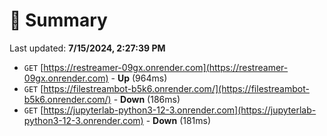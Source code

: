 # 📖 Summary
Last updated: **7/15/2024, 2:27:39 PM**

- `GET` [https://restreamer-09gx.onrender.com](https://restreamer-09gx.onrender.com) - **Up** (964ms)
- `GET` [https://filestreambot-b5k6.onrender.com/](https://filestreambot-b5k6.onrender.com/) - **Down** (186ms)
- `GET` [https://jupyterlab-python3-12-3.onrender.com](https://jupyterlab-python3-12-3.onrender.com) - **Down** (181ms)
